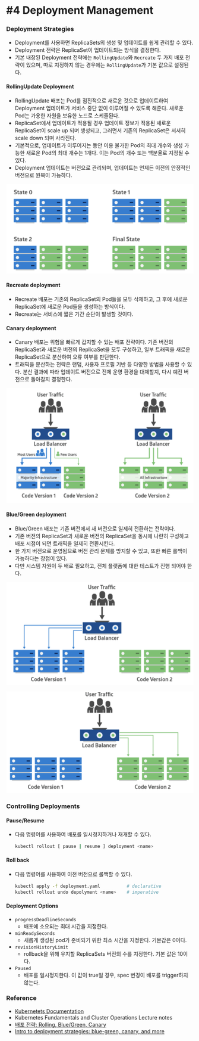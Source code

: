 # #4 Deployment Management

### Deployment Strategies

- Deployment를 사용하면 ReplicaSets의 생성 및 업데이트를 쉽게 관리할 수 있다.
- Deployment 전략은 ReplicaSet이 업데이트되는 방식을 결정한다.
- 기본 내장된 Deployment 전략에는 `RollingUpdate`와 `Recreate` 두 가지 배포 전략이 있으며, 따로 지정하지 않는 경우에는 `RollingUpdate`가 기본 값으로 설정된다.

#### RollingUpdate Deployment

- RollingUpdate 배포는 Pod를 점진적으로 새로운 것으로 업데이트하여 Deployment 업데이트가 서비스 중단 없이 이루어질 수 있도록 해준다. 새로운 Pod는 가용한 자원을 보유한 노드로 스케줄된다.
- ReplicaSet에서 업데이트가 적용될 경우 업데이트 정보가 적용된 새로운 ReplicaSet이 scale up 되며 생성되고, 그러면서 기존의 ReplicaSet은 서서히 scale down 되며 사라진다.
- 기본적으로, 업데이트가 이루어지는 동안 이용 불가한 Pod의 최대 개수와 생성 가능한 새로운 Pod의 최대 개수는 1개다. 이는 Pod의 개수 또는 백분율로 지정될 수 있다.
- Deployment 업데이트는 버전으로 관리되며, 업데이트는 언제든 이전의 안정적인 버전으로 원복이 가능하다.

![](images/2021-12-15-16-03-46.png)

#### Recreate deployment
  
- Recreate 배포는 기존의 ReplicaSet의 Pod들을 모두 삭제하고, 그 후에 새로운 ReplicaSet에 새로운 Pod들을 생성하는 방식이다.
- Recreate는 서비스에 짧은 기간 순단이 발생할 것이다.

#### Canary deployment

- Canary 배포는 위험을 빠르게 갑지할 수 있는 배포 전략이다. 기존 버전의 ReplicaSet과 새로운 버전의 ReplicaSet을 모두 구성하고, 일부 트래픽을 새로운 ReplicaSet으로 분산하여 오류 여부를 판단한다.
- 트래픽을 분산하는 전략은 랜덤, 사용자 프로필 기반 등 다양한 방법을 사용할 수 있다. 분산 결과에 따라 업데이트 버전으로 전체 운영 환경을 대체할지, 다시 예전 버전으로 돌아갈지 결정한다.

![](images/2021-12-15-16-00-14.png)

#### Blue/Green deployment

- Blue/Green 배포는 기존 버전에서 새 버전으로 일제히 전환하는 전략이다.
- 기존 버전의 ReplicaSet과 새로운 버전의 ReplicaSet을 동시에 나란히 구성하고 배포 시점이 되면 트래픽을 일제히 전환시킨다.
- 한 가지 버전으로 운영됨므로 버전 관리 문제를 방지할 수 있고, 또한 빠른 롤백이 가능하다는 장점이 있다.
- 다만 시스템 자원이 두 배로 필요하고, 전체 플랫폼에 대한 테스트가 진행 되어야 한다.

![](images/2021-12-15-16-04-02.png)

![](images/2021-12-15-16-04-38.png)

### Controlling Deployments

#### Pause/Resume

- 다음 명령어를 사용하여 배포를 일시정지하거나 재개할 수 있다.

  ```bash
  kubectl rollout [ pause | resume ] deployment <name>
  ```

#### Roll back

- 다음 명령어를 사용하여 이전 버전으로 롤백할 수 있다.

  ```bash
  kubectl apply -f deployment.yaml          # declarative
  kubectl rollout undo depolyment <name>    # imperative
  ```

#### Deployment Options

- `progressDeadlineSeconds`
  + 배포에 소요되는 최대 시간을 지정한다.
- `minReadySeconds`
  + 새롭게 생성된 pod가 준비되기 위한 최소 시간을 지정한다. 기본갑은 0이다.
- `revisionHistoryLimit`
  + rollback을 위해 유지할 ReplicaSets 버전의 수를 지정한다. 기본 값은 10이다.
- `Paused`
  + 배포를 일시정지한다. 이 값이 true일 경우, spec 변경이 배포를 trigger하지 않는다.

### Reference

- [Kubernetets Documentation](https://kubernetes.io/ko/docs/)
- Kubernetes Fundamentals and Cluster Operations Lecture notes
- [배포 전략: Rolling, Blue/Green, Canary](https://onlywis.tistory.com/10)
- [Intro to deployment strategies: blue-green, canary, and more](https://dev.to/mostlyjason/intro-to-deployment-strategies-blue-green-canary-and-more-3a3)
